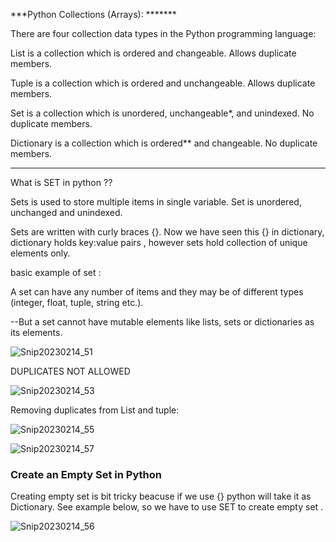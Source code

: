 ***Python Collections (Arrays): *******

There are four collection data types in the Python programming language:

List is a collection which is ordered and changeable. Allows duplicate members.

Tuple is a collection which is ordered and unchangeable. Allows duplicate members.

Set is a collection which is unordered, unchangeable*, and unindexed. No duplicate members.

Dictionary is a collection which is ordered** and changeable. No duplicate members.


*************************************************************************************************************************************


What is SET in python ??

Sets is used to store multiple items in single variable.
Set is unordered, unchanged and unindexed.


Sets are written with curly braces {}. Now we have seen this {} in dictionary, dictionary holds key:value pairs , however sets hold collection of unique elements only.


basic example of set :

 A set can have any number of items and they may be of different types (integer, float, tuple, string etc.).
 
 --But a set cannot have mutable elements like lists, sets or dictionaries as its elements.
 
 ![Snip20230214_51](https://user-images.githubusercontent.com/93876736/218708307-f7c0bd79-c296-417f-a08e-abaa858a70da.png)
 
 
 DUPLICATES NOT ALLOWED
 
 ![Snip20230214_53](https://user-images.githubusercontent.com/93876736/218711292-28fca05b-1bfe-49a1-939e-5c072eaddb0b.png)
 
 Removing duplicates from List and tuple:

![Snip20230214_55](https://user-images.githubusercontent.com/93876736/218715854-c6830846-dec1-4366-a2a3-be66a94d3bfd.png)



![Snip20230214_57](https://user-images.githubusercontent.com/93876736/218726863-88f2eb02-897d-4d57-b08c-dd015ea12c0d.png)





### Create an Empty Set in Python ##

Creating empty set is bit tricky beacuse if we use {} python will take it as Dictionary. See example below, so we have to use SET to create empty set .



![Snip20230214_56](https://user-images.githubusercontent.com/93876736/218719189-fa529306-db0e-4a38-a25c-bd4ebc1d7443.png)

